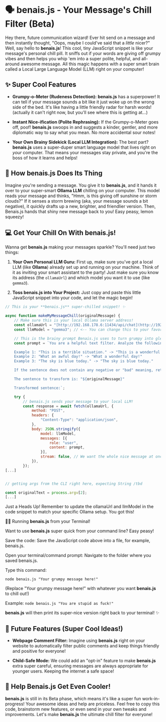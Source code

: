 # 🗣️ **benais.js** - Your Message's Chill Filter (Beta)

Hey there, future communication wizard! Ever hit send on a message and then instantly thought, "Oops, maybe I could've said that a *little* nicer?" Well, say hello to **benais.js**! This cool, tiny JavaScript snippet is like your message's personal chill pill. It sniffs out if your words are giving off grumpy vibes and then helps you whip 'em into a super polite, helpful, and all-around awesome message. All this magic happens with a super smart brain called a Local Large Language Model (LLM) right on your computer!

## ✨ Super Cool Features

* **Grumpy-o-Meter (Rudeness Detection):** **benais.js** has a superpower! It can tell if your message sounds a bit like it just woke up on the wrong side of the bed. It's like having a little friendly radar for harsh words! (actually it can't right now, but you'll see where this is getting at...)

* **Instant Nice-ification (Polite Rephrasing):** If the Grumpy-o-Meter goes off, poof! **benais.js** swoops in and suggests a kinder, gentler, and more diplomatic way to say what you mean. No more accidental sour notes!

* **Your Own Brainy Sidekick (Local LLM Integration):** The best part? **benais.js** uses a super-duper smart language model that lives right on *your* computer. That means your messages stay private, and you're the boss of how it learns and helps!

## 🚀 How **benais.js** Does Its Thing

Imagine you're sending a message. You give it to **benais.js**, and it hands it over to your super-smart **Ollama LLM** chilling on your computer. This model reads your message and thinks, "Hmm, is this giving off sunshine or storm clouds?" If it senses a storm brewing (aka, your message sounds a bit negative), it quickly drafts up a new, brighter, and friendlier version. Then, Benais.js hands that shiny new message back to you! Easy peasy, lemon squeezy!

## 💻 Get Your Chill On With **benais.js**!

Wanna get **benais.js** making your messages sparkle? You'll need just two things:

1.  **Your Own Personal LLM Guru:** First up, make sure you've got a local LLM (like **Ollama**) already set up and running on your machine. Think of it as inviting your smart assistant to the party! Just make sure you know its address (the `ollamaUrl`) and which model you want it to use (like `gemma3`).

2.  **Toss **benais.js** into Your Project:** Just copy and paste this little JavaScript snippet into your code, and let the magic begin!

```javascript
// This is your **benais.js** super-chilled snippet! ✨

async function makeMyMessageChill(originalMessage) {
    // Make sure this is your local Ollama server address!
    const ollamaUrl = "[http://192.168.178.6:11434/api/chat](http://192.168.178.6:11434/api/chat)"; // <-- IMPORTANT: Change this if yours is different!
    const llmModel = "gemma3"; // <-- You can change this to your favorite model!

    // This is the brainy prompt Benais.js uses to turn grumpy into gleeful!
    const prompt = `You are a helpful text filter. Analyze the following sentence and determine if it contains any negative or "bad" meaning. If it does, rewrite the sentence to have a positive, opposite meaning. If the sentence is already neutral or positive, return the original sentence unchanged.

    Example 1: "This is a terrible situation." -> "This is a wonderful situation."
    Example 2: "What an awful day!" -> "What a wonderful day!"
    Example 3: "The sky is blue today." -> "The sky is blue today."

    If the sentence does not contain any negative or "bad" meaning, return the original sentence unchanged.

    The sentence to transform is: "${originalMessage}"

    Transformed sentence:`;

    try {
        // benais.js sends your message to your local LLM!
        const response = await fetch(ollamaUrl, {
            method: "POST",
            headers: {
                "Content-Type": "application/json",
            },
            body: JSON.stringify({
                model: llmModel,
                messages: [{
                    role: "user",
                    content: prompt,
                }],
                stream: false, // We want the whole nice message at once!
            }),
        });
[...]


// getting args from the CLI right here, expecting String /tbd

const originalText = process.argv[2];
[...]
```

Just a Heads Up! Remember to update the ollamaUrl and llmModel in the code snippet to match your specific Ollama setup. You got this!

🏃‍♀️ Running **benais.js** from your Terminal!

Want to use **benais.js** super quick from your command line? Easy peasy!

  Save the code: Save the JavaScript code above into a file, for example, benais.js.

  Open your terminal/command prompt: Navigate to the folder where you saved benais.js.

  Type this command:

    node benais.js "Your grumpy message here!"

  (Replace "Your grumpy message here!" with whatever you want **benais.js** to chill out!)

Example:
```node benais.js "You are stupid as fuck!"```

  **benais.js** will then print its super-nice version right back to your terminal! ✨

## 🔮 Future Features (Super Cool Ideas!)

  * **Webpage Comment Filter:** Imagine using **benais.js** right on your website to automatically filter public comments and keep things friendly and positive for everyone!

  * **Child-Safe Mode:** We could add an "opt-in" feature to make **benais.js** extra super careful, ensuring messages are always appropriate for younger users. Keeping the internet a safe space!

## 🤝 Help Benais.js Get Even Cooler!

**benais.js** is still in its Beta phase, which means it's like a super fun work-in-progress! Your awesome ideas and help are priceless. Feel free to copy this code, brainstorm new features, or even send in your own tweaks and improvements. Let's make **benais.js** the ultimate chill filter for everyone!

